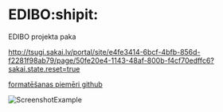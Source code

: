 # EDIBO:shipit:
EDIBO projekta paka


http://tsugi.sakai.lv/portal/site/e4fe3414-6bcf-4bfb-856d-f2281f98ab79/page/50fe20e4-1143-48af-800b-f4cf70edffc6?sakai.state.reset=true







[formatēšanas piemēri github](https://help.github.com/en/github/writing-on-github/basic-writing-and-formatting-syntax)


![ScreenshotExample](Example.PNG)
